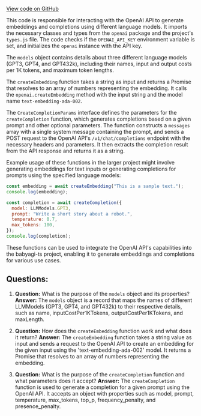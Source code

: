 [View code on GitHub](https://github.com/context-labs/babyagi-ts/src/cli/utils/LLMUtil.ts)

This code is responsible for interacting with the OpenAI API to generate embeddings and completions using different language models. It imports the necessary classes and types from the `openai` package and the project's `types.js` file. The code checks if the `OPENAI_API_KEY` environment variable is set, and initializes the `openai` instance with the API key.

The `models` object contains details about three different language models (GPT3, GPT4, and GPT432k), including their names, input and output costs per 1K tokens, and maximum token lengths.

The `createEmbedding` function takes a string as input and returns a Promise that resolves to an array of numbers representing the embedding. It calls the `openai.createEmbedding` method with the input string and the model name `text-embedding-ada-002`.

The `CreateCompletionParams` interface defines the parameters for the `createCompletion` function, which generates completions based on a given prompt and other optional parameters. The function constructs a `messages` array with a single system message containing the prompt, and sends a POST request to the OpenAI API's `/v1/chat/completions` endpoint with the necessary headers and parameters. It then extracts the completion result from the API response and returns it as a string.

Example usage of these functions in the larger project might involve generating embeddings for text inputs or generating completions for prompts using the specified language models:

```javascript
const embedding = await createEmbedding("This is a sample text.");
console.log(embedding);

const completion = await createCompletion({
  model: LLMModels.GPT3,
  prompt: "Write a short story about a robot.",
  temperature: 0.7,
  max_tokens: 100,
});
console.log(completion);
```

These functions can be used to integrate the OpenAI API's capabilities into the babyagi-ts project, enabling it to generate embeddings and completions for various use cases.
## Questions: 
 1. **Question:** What is the purpose of the `models` object and its properties?
   **Answer:** The `models` object is a record that maps the names of different LLMModels (GPT3, GPT4, and GPT432k) to their respective details, such as name, inputCostPer1KTokens, outputCostPer1KTokens, and maxLength.

2. **Question:** How does the `createEmbedding` function work and what does it return?
   **Answer:** The `createEmbedding` function takes a string value as input and sends a request to the OpenAI API to create an embedding for the given input using the 'text-embedding-ada-002' model. It returns a Promise that resolves to an array of numbers representing the embedding.

3. **Question:** What is the purpose of the `createCompletion` function and what parameters does it accept?
   **Answer:** The `createCompletion` function is used to generate a completion for a given prompt using the OpenAI API. It accepts an object with properties such as model, prompt, temperature, max_tokens, top_p, frequency_penalty, and presence_penalty.